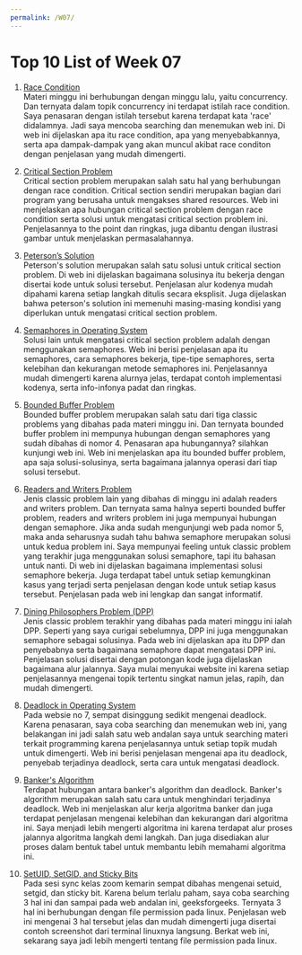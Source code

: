 ```yaml
---
permalink: /W07/
---
```


# Top 10 List of Week 07

1. [Race Condition](https://searchstorage.techtarget.com/definition/race-condition)<br>
Materi minggu ini berhubungan dengan minggu lalu, yaitu concurrency. Dan ternyata dalam topik concurrency ini terdapat istilah race condition. Saya penasaran dengan istilah tersebut karena terdapat kata 'race' didalamnya. Jadi saya mencoba searching dan menemukan web ini. Di web ini dijelaskan apa itu race condition, apa yang menyebabkannya, serta apa dampak-dampak yang akan muncul akibat race conditon dengan penjelasan yang mudah dimengerti. 

2. [Critical Section Problem](https://www.javatpoint.com/os-critical-section-problem)<br>
Critical section problem merupakan salah satu hal yang berhubungan dengan race condition. Critical section sendiri merupakan bagian dari program yang berusaha untuk mengakses shared resources. Web ini menjelaskan apa hubungan critical section problem dengan race condition serta solusi untuk mengatasi critical section problem ini. Penjelasannya to the point dan ringkas, juga dibantu dengan ilustrasi gambar untuk menjelaskan permasalahannya.

3. [Peterson’s Solution](https://www.javatpoint.com/os-paterson-solution)<br>
Peterson's solution merupakan salah satu solusi untuk critical section problem. Di web ini dijelaskan bagaimana solusinya itu bekerja dengan disertai kode untuk solusi tersebut. Penjelasan alur kodenya mudah dipahami karena setiap langkah ditulis secara eksplisit. Juga dijelaskan bahwa peterson's solution ini memenuhi masing-masing kondisi yang diperlukan untuk mengatasi critical section problem.

4. [Semaphores in Operating System](https://www.tutorialspoint.com/semaphores-in-operating-system)<br>
Solusi lain untuk mengatasi critical section problem adalah dengan menggunakan semaphores. Web ini berisi penjelasan apa itu semaphores, cara semaphores bekerja, tipe-tipe semaphores, serta kelebihan dan kekurangan metode semaphores ini. Penjelasannya mudah dimengerti karena alurnya jelas, terdapat contoh implementasi kodenya, serta info-infonya padat dan ringkas.

5. [Bounded Buffer Problem](https://www.studytonight.com/operating-system/bounded-buffer)<br>
Bounded buffer problem merupakan salah satu dari tiga classic problems yang dibahas pada materi minggu ini. Dan ternyata bounded buffer problem ini mempunya hubungan dengan semaphores yang sudah dibahas di nomor 4. Penasaran apa hubungannya? silahkan kunjungi web ini. Web ini menjelaskan apa itu bounded buffer problem, apa saja solusi-solusinya, serta bagaimana jalannya operasi dari tiap solusi tersebut.

6. [Readers and Writers Problem](https://www.javatpoint.com/os-readers-writers-problem)<br>
Jenis classic problem lain yang dibahas di minggu ini adalah readers and writers problem. Dan ternyata sama halnya seperti bounded buffer problem, readers and writers problem ini juga mempunyai hubungan dengan semaphore. Jika anda sudah mengunjungi web pada nomor 5, maka anda seharusnya sudah tahu bahwa semaphore merupakan solusi untuk kedua problem ini. Saya mempunyai feeling untuk classic problem yang terakhir juga menggunakan solusi semaphore, tapi itu bahasan untuk nanti. Di web ini dijelaskan bagaimana implementasi solusi semaphore bekerja. Juga terdapat tabel untuk setiap kemungkinan kasus yang terjadi serta penjelasan dengan kode untuk setiap kasus tersebut. Penjelasan pada web ini lengkap dan sangat informatif.

7. [Dining Philosophers Problem (DPP)](https://www.tutorialspoint.com/dining-philosophers-problem-dpp)<br>
Jenis classic problem terakhir yang dibahas pada materi minggu ini ialah DPP. Seperti yang saya curigai sebelumnya, DPP ini juga menggunakan semaphore sebagai solusinya. Pada web ini dijelaskan apa itu DPP dan penyebabnya serta bagaimana semaphore dapat mengatasi DPP ini. Penjelasan solusi disertai dengan potongan kode juga dijelaskan bagaimana alur jalannya. Saya mulai menyukai website ini karena setiap penjelasannya mengenai topik tertentu singkat namun jelas, rapih, dan mudah dimengerti.

8. [Deadlock in Operating System](https://www.geeksforgeeks.org/introduction-of-deadlock-in-operating-system/)<br>
Pada websie no 7, sempat disinggung sedikit mengenai deadlock. Karena penasaran, saya coba searching dan menemukan web ini, yang belakangan ini jadi salah satu web andalan saya untuk searching materi terkait programming karena penjelasannya untuk setiap topik mudah untuk dimengerti. Web ini berisi penjelasan mengenai apa itu deadlock, penyebab terjadinya deadlock, serta cara untuk mengatasi deadlock. 

9. [Banker's Algorithm](https://www.javatpoint.com/bankers-algorithm-in-operating-system)<br>
Terdapat hubungan antara banker's algorithm dan deadlock. Banker's algorithm merupakan salah satu cara untuk menghindari terjadinya deadlock. Web ini menjelaskan alur kerja algoritma banker dan juga terdapat penjelasan mengenai kelebihan dan kekurangan dari algoritma ini. Saya menjadi lebih mengerti algoritma ini karena terdapat alur proses jalannya algoritma langkah demi langkah. Dan juga disediakan alur proses dalam bentuk tabel untuk membantu lebih memahami algoritma ini.

10. [SetUID, SetGID, and Sticky Bits](https://www.geeksforgeeks.org/setuid-setgid-and-sticky-bits-in-linux-file-permissions/)<br>
Pada sesi sync kelas zoom kemarin sempat dibahas mengenai setuid, setgid, dan sticky bit. Karena belum terlalu paham, saya coba searching 3 hal ini dan sampai pada web andalan ini, geeksforgeeks. Ternyata 3 hal ini berhubungan dengan file permission pada linux. Penjelasan web ini mengenai 3 hal tersebut jelas dan mudah dimengerti juga disertai contoh screenshot dari terminal linuxnya langsung. Berkat web ini, sekarang saya jadi lebih mengerti tentang file permission pada linux.  
